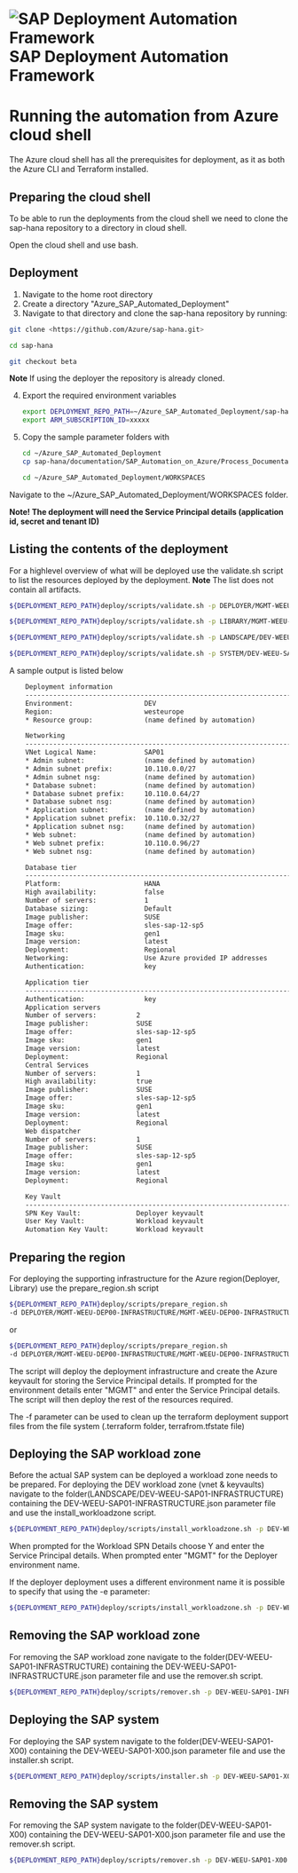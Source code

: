 ﻿# ![SAP Deployment Automation Framework](../assets/images/UnicornSAPBlack64x64.png)**SAP Deployment Automation Framework** #

# Running the automation from Azure cloud shell #

The Azure cloud shell has all the prerequisites for deployment, as it as both the Azure CLI and Terraform installed.

## **Preparing the cloud shell** ##

To be able to run the deployments from the cloud shell we need to clone the sap-hana repository to a directory in cloud shell.

Open the cloud shell and use bash.

## **Deployment** ##

1. Navigate to the home root directory
2. Create a directory "Azure_SAP_Automated_Deployment"
3. Navigate to that directory and clone the sap-hana repository by running:

```bash
git clone <https://github.com/Azure/sap-hana.git> 

cd sap-hana

git checkout beta
```

**Note** If using the deployer the repository is already cloned.

4. Export the required environment variables

    ```bash
    export DEPLOYMENT_REPO_PATH=~/Azure_SAP_Automated_Deployment/sap-hana/
    export ARM_SUBSCRIPTION_ID=xxxxx

5. Copy the sample parameter folders with

    ```bash
    cd ~/Azure_SAP_Automated_Deployment
    cp sap-hana/documentation/SAP_Automation_on_Azure/Process_Documentation/WORKSPACES WORKSPACES/ -r

    cd ~/Azure_SAP_Automated_Deployment/WORKSPACES

    ```

Navigate to the ~/Azure_SAP_Automated_Deployment/WORKSPACES folder.

**Note! The deployment will need the Service Principal details (application id, secret and tenant ID)**

## **Listing the contents of the deployment**

For a highlevel overview of what will be deployed use the validate.sh script to list the resources deployed by the deployment. **Note** The list does not contain all artifacts.

```bash
${DEPLOYMENT_REPO_PATH}deploy/scripts/validate.sh -p DEPLOYER/MGMT-WEEU-DEP00-INFRASTRUCTURE/MGMT-WEEU-DEP00-INFRASTRUCTURE.json -t sap_deployer

${DEPLOYMENT_REPO_PATH}deploy/scripts/validate.sh -p LIBRARY/MGMT-WEEU-SAP_LIBRARY/MGMT-WEEU-SAP_LIBRARY.json -t sap_library

${DEPLOYMENT_REPO_PATH}deploy/scripts/validate.sh -p LANDSCAPE/DEV-WEEU-SAP01-INFRASTRUCTURE/DEV-WEEU-SAP01-INFRASTRUCTURE.json -t sap_landscape

${DEPLOYMENT_REPO_PATH}deploy/scripts/validate.sh -p SYSTEM/DEV-WEEU-SAP01-X00/DEV-WEEU-SAP01-X00.json -t sap_system

```

A sample output is listed below

```txt
    Deployment information
    ----------------------------------------------------------------------------
    Environment:                  DEV
    Region:                       westeurope
    * Resource group:             (name defined by automation)

    Networking
    ----------------------------------------------------------------------------
    VNet Logical Name:            SAP01
    * Admin subnet:               (name defined by automation)
    * Admin subnet prefix:        10.110.0.0/27
    * Admin subnet nsg:           (name defined by automation)
    * Database subnet:            (name defined by automation)
    * Database subnet prefix:     10.110.0.64/27
    * Database subnet nsg:        (name defined by automation)
    * Application subnet:         (name defined by automation)
    * Application subnet prefix:  10.110.0.32/27
    * Application subnet nsg:     (name defined by automation)
    * Web subnet:                 (name defined by automation)
    * Web subnet prefix:          10.110.0.96/27
    * Web subnet nsg:             (name defined by automation)

    Database tier
    ----------------------------------------------------------------------------
    Platform:                     HANA
    High availability:            false
    Number of servers:            1
    Database sizing:              Default
    Image publisher:              SUSE
    Image offer:                  sles-sap-12-sp5
    Image sku:                    gen1
    Image version:                latest
    Deployment:                   Regional
    Networking:                   Use Azure provided IP addresses
    Authentication:               key

    Application tier
    ----------------------------------------------------------------------------
    Authentication:               key
    Application servers
    Number of servers:          2
    Image publisher:            SUSE
    Image offer:                sles-sap-12-sp5
    Image sku:                  gen1
    Image version:              latest
    Deployment:                 Regional
    Central Services
    Number of servers:          1
    High availability:          true
    Image publisher:            SUSE
    Image offer:                sles-sap-12-sp5
    Image sku:                  gen1
    Image version:              latest
    Deployment:                 Regional
    Web dispatcher
    Number of servers:          1
    Image publisher:            SUSE
    Image offer:                sles-sap-12-sp5
    Image sku:                  gen1
    Image version:              latest
    Deployment:                 Regional

    Key Vault
    ----------------------------------------------------------------------------
    SPN Key Vault:              Deployer keyvault
    User Key Vault:             Workload keyvault
    Automation Key Vault:       Workload keyvault

```

## **Preparing the region** ##

For deploying the supporting infrastructure for the Azure region(Deployer, Library) use the prepare_region.sh script

```bash
${DEPLOYMENT_REPO_PATH}deploy/scripts/prepare_region.sh
-d DEPLOYER/MGMT-WEEU-DEP00-INFRASTRUCTURE/MGMT-WEEU-DEP00-INFRASTRUCTURE.json -l LIBRARY/MGMT-WEEU-SAP_LIBRARY/MGMT-WEEU-SAP_LIBRARY.json
```

or 

```bash
${DEPLOYMENT_REPO_PATH}deploy/scripts/prepare_region.sh
-d DEPLOYER/MGMT-WEEU-DEP00-INFRASTRUCTURE/MGMT-WEEU-DEP00-INFRASTRUCTURE.json -l LIBRARY/MGMT-WEEU-SAP_LIBRARY/MGMT-WEEU-SAP_LIBRARY.json -f
```

The script will deploy the deployment infrastructure and create the Azure keyvault for storing the Service Principal details. If prompted for the environment details enter "MGMT" and enter the Service Principal details. The script will then deploy the rest of the resources required.

The -f parameter can be used to clean up the terraform deployment support files from the file system (.terraform folder, terrafrom.tfstate file)

## **Deploying the SAP workload zone** ## 

Before the actual SAP system can be deployed a workload zone needs to be prepared. For deploying the DEV workload zone (vnet & keyvaults) navigate to the folder(LANDSCAPE/DEV-WEEU-SAP01-INFRASTRUCTURE) containing the DEV-WEEU-SAP01-INFRASTRUCTURE.json parameter file and use the install_workloadzone script.

```bash
${DEPLOYMENT_REPO_PATH}deploy/scripts/install_workloadzone.sh -p DEV-WEEU-SAP01-INFRASTRUCTURE.json 
```

When prompted for the Workload SPN Details choose Y and enter the Service Principal details. When prompted enter "MGMT" for the Deployer environment name.

If the deployer deployment uses a different environment name it is possible to specify that using the -e parameter:

```bash
${DEPLOYMENT_REPO_PATH}deploy/scripts/install_workloadzone.sh -p DEV-WEEU-SAP01-INFRASTRUCTURE.json -e MGMT
```

## **Removing the SAP workload zone** ##

For removing the SAP workload zone  navigate to the folder(DEV-WEEU-SAP01-INFRASTRUCTURE) containing the DEV-WEEU-SAP01-INFRASTRUCTURE.json parameter file and use the remover.sh script.

```bash
${DEPLOYMENT_REPO_PATH}deploy/scripts/remover.sh -p DEV-WEEU-SAP01-INFRASTRUCTURE.json -t sap_landscape
```

## **Deploying the SAP system** ##

For deploying the SAP system navigate to the folder(DEV-WEEU-SAP01-X00) containing the DEV-WEEU-SAP01-X00.json parameter file and use the installer.sh script.

```bash
${DEPLOYMENT_REPO_PATH}deploy/scripts/installer.sh -p DEV-WEEU-SAP01-X00.json -t sap_system
```

## **Removing the SAP system** ##

For removing the SAP system navigate to the folder(DEV-WEEU-SAP01-X00) containing the DEV-WEEU-SAP01-X00.json parameter file and use the remover.sh script.

```bash
${DEPLOYMENT_REPO_PATH}deploy/scripts/remover.sh -p DEV-WEEU-SAP01-X00.json -t sap_system
```
